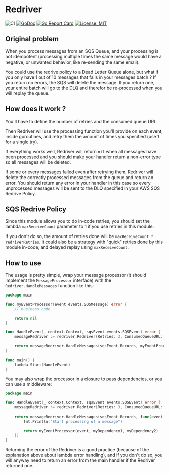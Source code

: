 # Redriver

![CI](https://github.com/MYM-Tech/redriver/workflows/CI/badge.svg)
[![GoDoc](https://godoc.org/github.com/MYM-Tech/redriver?status.svg)](https://godoc.org/github.com/MYM-Tech/redriver)
[![Go Report Card](https://goreportcard.com/badge/github.com/MYM-Tech/redriver)](https://goreportcard.com/report/github.com/MYM-Tech/redriver)
[![License: MIT](https://img.shields.io/badge/License-MIT-yellow.svg)](LICENSE)

## Original problem

When you process messages from an SQS Queue, and your processing is not idempotent (processing multiple times the same message would have a negative, or unwanted behavior, like re-sending the same email).

You could use the redrive policy to a Dead Letter Queue alone, but what if you only have 1 out of 10 messages that fails in your messages batch ? If you return no errors, the SQS will delete the message. If you return one, your entire batch will go to the DLQ and therefor be re-processed when you will replay the queue.

## How does it work ?

You'll have to define the number of retries and the consumed queue URL.

Then Redriver will use the processing function you'll provide on each event, inside goroutines, and retry them the amount of times you specified (use 1 for a single try).

If everything works well, Redriver will return `nil` when all messages have been processed and you should make your handler return a non-error type so all messages will be deleted.

If some or every messages failed even after retrying them, Redriver will delete the correctly processed messages from the queue and return an error. You should return any error in your handler in this case so every unprocessed messages will be sent to the DLQ specified in your AWS SQS Redrive Policy.

## SQS Redrive Policy

Since this module allows you to do in-code retries, you should set the lambda `maxReceiveCount` parameter to 1 if you use retries in this module.

If you don't do so, the amount of retries done will be `maxReceiveCount * redriverRetries`. It could also be a strategy with "quick" retries done by this module in-code, and delayed replay using `maxReceiveCount`.

## How to use

The usage is pretty simple, wrap your message processor (it should implement the `MessageProcessor` interface) with the `Redriver.HandleMessages` function like this:

```go
package main

func myEventProcessor(event events.SQSMessage) error {
	// business code
	
	return nil
}

func HandleEvent(_ context.Context, sqsEvent events.SQSEvent) error {
	messageRedriver := redriver.Redriver{Retries: 3, ConsumedQueueURL: "https://..."}
	
	return messageRedriver.HandleMessages(sqsEvent.Records, myEventProcessor)
}

func main() {
	lambda.Start(HandleEvent)
}
```

You may also wrap the processor in a closure to pass dependencies, or you can use a middleware:

```go
package main

func HandleEvent(_ context.Context, sqsEvent events.SQSEvent) error {
	messageRedriver := redriver.Redriver{Retries: 3, ConsumedQueueURL: "https://..."}
	
	return messageRedriver.HandleMessages(sqsEvent.Records, func(event events.SQSMessage) error {
		fmt.Println("Start processing of a message")
		
		return myEventProcessor(event, myDependency1, myDependency2)
	})
}
```

Returning the error of the Redriver is a good practice (because of the explanation above about lambda error handling), and if you don't do so, you will anyway need to return an error from the main handler if the Redriver returned one.
